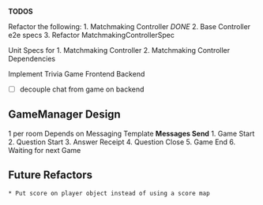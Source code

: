**TODOS**

Refactor the following:
	1. Matchmaking Controller *DONE*
	2. Base Controller e2e specs
	3. Refactor MatchmakingControllerSpec
	
Unit Specs for 
	1. Matchmaking Controller
	2. Matchmaking Controller Dependencies
	

Implement Trivia Game
	Frontend
	Backend

- [ ] decouple chat from game on backend

	
## GameManager Design

1 per room
Depends on Messaging Template
	**Messages Send**
		1. Game	Start
		2. Question Start
		3. Answer Receipt
		4. Question Close
		5. Game End
		6. Waiting for next Game
		
		
## Future Refactors
	
	* Put score on player object instead of using a score map
	